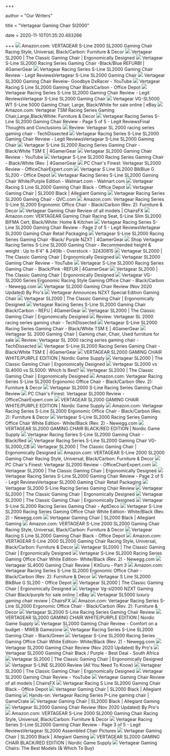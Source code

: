 +++
        
author = "Our Writers"
        
title = "Vertagear Gaming Chair Sl2000"
        
date = 2020-11-10T01:35:20.483266
        
+++
[ ![](https://images-na.ssl-images-amazon.com/images/I/71vhBFebOVL._AC_SL1500_.jpg)](https://images-na.ssl-images-amazon.com/images/I/71vhBFebOVL._AC_SL1500_.jpg) Amazon.com: VERTAGEAR S-Line 2000 SL2000 Gaming Chair Racing Style,  Universal, Black/Carbon: Furniture & Decor
[ ![](http://cdn.shopify.com/s/files/1/1759/4609/products/SL2000-BlackWhite-min_grande.png?v=1590603274)](http://cdn.shopify.com/s/files/1/1759/4609/products/SL2000-BlackWhite-min_grande.png?v=1590603274) Vertagear SL2000 | The Classic Gaming Chair | Ergonomically Designed
[ ![](https://cdn.shopify.com/s/files/1/0699/0783/products/SL2000_Black_Blue_Main-edit.png?v=1553036404)](https://cdn.shopify.com/s/files/1/0699/0783/products/SL2000_Black_Blue_Main-edit.png?v=1553036404) Vertagear S-Line SL2000 Racing Series Gaming Chair -Black/Blue REFURBI |  4GamerGear
[ ![](https://www.legitreviews.com/wp-content/uploads/2015/07/vertagear-sl2000-front.jpg)](https://www.legitreviews.com/wp-content/uploads/2015/07/vertagear-sl2000-front.jpg) Vertagear Racing Series S-Line SL2000 Gaming Chair Review - Legit  ReviewsVertagear S-Line SL2000 Gaming Chair
[ ![](https://i.ytimg.com/vi/Nty5Y3UoNh8/maxresdefault.jpg)](https://i.ytimg.com/vi/Nty5Y3UoNh8/maxresdefault.jpg) Vertagear SL2000 Gaming Chair Reveiw- Goodbye DxRacer - YouTube
[ ![](https://media.officedepot.com/image/upload/b_rgb:FFFFFF,c_pad,dpr_1.0,f_auto,h_666,q_auto,w_500/c_pad,h_666,w_500/v1/products/6431393/6431393_o01_vertagear_racing_series_s_line_gaming_chair?pgw=1)](https://media.officedepot.com/image/upload/b_rgb:FFFFFF,c_pad,dpr_1.0,f_auto,h_666,q_auto,w_500/c_pad,h_666,w_500/v1/products/6431393/6431393_o01_vertagear_racing_series_s_line_gaming_chair?pgw=1) Vertagear Racing S Line SL2000 Gaming Chair BlackCarbon - Office Depot
[ ![](https://www.legitreviews.com/wp-content/uploads/2015/07/vertagear-sline.jpg)](https://www.legitreviews.com/wp-content/uploads/2015/07/vertagear-sline.jpg) Vertagear Racing Series S-Line SL2000 Gaming Chair Review - Legit  ReviewsVertagear S-Line SL2000 Gaming Chair
[ ![](https://i.ebayimg.com/images/g/LaMAAOSwZ6tfW-1q/s-l640.jpg)](https://i.ebayimg.com/images/g/LaMAAOSwZ6tfW-1q/s-l640.jpg) Vertagear VG-SL5000 WT S-Line 5000 Gaming Chair, Large, Black/White for  sale online | eBay
[ ![](https://images-na.ssl-images-amazon.com/images/I/71V4Kb%2Bvc-L._AC_SX522_.jpg)](https://images-na.ssl-images-amazon.com/images/I/71V4Kb%2Bvc-L._AC_SX522_.jpg) Amazon.com: Vertagear TSM Racing Series Gaming Chair,Large,Black/White:  Furniture & Decor
[ ![](https://www.legitreviews.com/wp-content/uploads/2015/07/sl2000-angle.jpg)](https://www.legitreviews.com/wp-content/uploads/2015/07/sl2000-angle.jpg) Vertagear Racing Series S-Line SL2000 Gaming Chair Review - Page 5 of 5 -  Legit ReviewsFinal Thoughts and Conclusions
[ ![](http://techdissected.com/wp-content/uploads/2016/10/Vertagear-SL-2000-Image-2.jpg)](http://techdissected.com/wp-content/uploads/2016/10/Vertagear-SL-2000-Image-2.jpg) Review: Vertagear SL 2000 racing series gaming chair - TechDissected
[ ![](https://www.legitreviews.com/wp-content/uploads/2015/07/sl-2000-red.jpg)](https://www.legitreviews.com/wp-content/uploads/2015/07/sl-2000-red.jpg) Vertagear Racing Series S-Line SL2000 Gaming Chair Review - Legit  ReviewsVertagear S-Line SL2000 Gaming Chair
[ ![](https://cdn.shopify.com/s/files/1/0699/0783/products/SL2000-BlackTSM.png?v=1553278318)](https://cdn.shopify.com/s/files/1/0699/0783/products/SL2000-BlackTSM.png?v=1553278318) Vertagear S-Line SL2000 Racing Series Gaming Chair - Black/White TSM E |  4GamerGear
[ ![](https://i.ytimg.com/vi/Dy3fxmOSlVw/maxresdefault.jpg)](https://i.ytimg.com/vi/Dy3fxmOSlVw/maxresdefault.jpg) Vertagear SL2000 Gaming Chair Review - YouTube
[ ![](https://cdn.shopify.com/s/files/1/0699/0783/products/VG-SL2000_WT_3_9a9321b5-3506-4ee5-b081-632d51b14041.jpg?v=1553276900)](https://cdn.shopify.com/s/files/1/0699/0783/products/VG-SL2000_WT_3_9a9321b5-3506-4ee5-b081-632d51b14041.jpg?v=1553276900) Vertagear S-Line SL2000 Racing Series Gaming Chair - Black/White (Rev. |  4GamerGear
[ ![](http://officechairexpert.com/wp-content/uploads/2016/05/Vertagear-Racing-Gaming-PC-Chair-SL2000-left-.jpg)](http://officechairexpert.com/wp-content/uploads/2016/05/Vertagear-Racing-Gaming-PC-Chair-SL2000-left-.jpg) PC Chair's Finest: Vertagear SL2000 Review - OfficeChairExpert.com
[ ![](https://media.officedepot.com/images/w_329,h_329,c_pad/products/7011572/7011572_o01_vertagear_racing_series_sline_sl2000_gaming_chair/7011572_o01_vertagear_racing_series_sline_sl2000_gaming_chair)](https://media.officedepot.com/images/w_329,h_329,c_pad/products/7011572/7011572_o01_vertagear_racing_series_sline_sl2000_gaming_chair/7011572_o01_vertagear_racing_series_sline_sl2000_gaming_chair) Vertagear S Line SL2000 BlkBlue G SL200 - Office Depot
[ ![](https://i5.walmartimages.com/asr/13d8b14a-fd2f-4e0f-a1dd-bf1d134f3365_1.92f8884ca2f5d74df8d9151a1f1cd3cd.jpeg)](https://i5.walmartimages.com/asr/13d8b14a-fd2f-4e0f-a1dd-bf1d134f3365_1.92f8884ca2f5d74df8d9151a1f1cd3cd.jpeg) Vertagear Racing Series S-Line SL2000 Gaming Chair White/Purple Edition -  Walmart.com - Walmart.com
[ ![](https://media.officedepot.com/image/upload/b_rgb:FFFFFF,c_pad,dpr_1.0,f_auto,h_666,q_auto,w_500/c_pad,h_666,w_500/v1/products/8178523/8178523_o09_sl2000tsm?pgw=1)](https://media.officedepot.com/image/upload/b_rgb:FFFFFF,c_pad,dpr_1.0,f_auto,h_666,q_auto,w_500/c_pad,h_666,w_500/v1/products/8178523/8178523_o09_sl2000tsm?pgw=1) Vertagear Racing S Line SL2000 Gaming Chair Black - Office Depot
[ ![](https://i0.wp.com/allegiantgamingco.com/wp-content/uploads/2019/06/SL2000-BlackBlack_alt-min_1024x1024.png)](https://i0.wp.com/allegiantgamingco.com/wp-content/uploads/2019/06/SL2000-BlackBlack_alt-min_1024x1024.png) Vertagear Gaming Chair | SL2000 Black | Allegiant Gaming
[ ![](https://qvc.scene7.com/is/image/QVC/e/32/e352832.001?$aempdlarge$)](https://qvc.scene7.com/is/image/QVC/e/32/e352832.001?$aempdlarge$) Vertagear Racing Series SL2000 Gaming Chair - QVC.com
[ ![](https://m.media-amazon.com/images/S/aplus-media/mg/8d96ab0e-929c-4bfb-95f5-3e70f4c736bc._SR970,300_.jpg)](https://m.media-amazon.com/images/S/aplus-media/mg/8d96ab0e-929c-4bfb-95f5-3e70f4c736bc._SR970,300_.jpg) Amazon.com: Vertagear Racing Series S-Line SL2000 Ergonomic Office Chair -  Black/Carbon (Rev. 2): Furniture & Decor
[ ![](https://chairsfx.com/wp-content/uploads/2019/04/vertagear-sl2000-color-options-compressed.jpg)](https://chairsfx.com/wp-content/uploads/2019/04/vertagear-sl2000-color-options-compressed.jpg) Vertagear Gaming Chair Review of all models | ChairsFX
[ ![](https://images-na.ssl-images-amazon.com/images/I/71yosAYufDL._AC_SX522_.jpg)](https://images-na.ssl-images-amazon.com/images/I/71yosAYufDL._AC_SX522_.jpg) Amazon.com: VERTAGEAR Gaming Chair Racing Seat, S-Line Slim SL2000 BIFMA  Cert, Black/White: Home & Kitchen
[ ![](https://www.legitreviews.com/wp-content/uploads/2015/07/vertagear-gaming-chair-sl2000.jpg)](https://www.legitreviews.com/wp-content/uploads/2015/07/vertagear-gaming-chair-sl2000.jpg) Vertagear Racing Series S-Line SL2000 Gaming Chair Review - Page 2 of 5 -  Legit ReviewsVertagear SL2000 Gaming Chair Retail Packaging
[ ![](https://cdn.shopify.com/s/files/1/0699/0783/products/SL2000-BlackNZXT.jpg?v=1553277751)](https://cdn.shopify.com/s/files/1/0699/0783/products/SL2000-BlackNZXT.jpg?v=1553277751) Vertagear S-Line SL2000 Racing Series Gaming Chair -Black/ Purple NZXT |  4GamerGear
[ ![](https://ak1.ostkcdn.com/images/products/is/images/direct/b83295aacb490b469a1e0cf57e08f52f08292786/Vertagear-Racing-Series-S-Line-SL2000-Gaming-Chair.jpg)](https://ak1.ostkcdn.com/images/products/is/images/direct/b83295aacb490b469a1e0cf57e08f52f08292786/Vertagear-Racing-Series-S-Line-SL2000-Gaming-Chair.jpg) Shop Vertagear Racing Series S-Line SL2000 Gaming Chair - Recommended  height & weight : Up to 6'4" & 240lb - Overstock - 32430815
[ ![](https://cdn.shopify.com/s/files/1/1759/4609/t/27/assets/f5b825397f2b--new-sl2000-wp.jpg?4682)](https://cdn.shopify.com/s/files/1/1759/4609/t/27/assets/f5b825397f2b--new-sl2000-wp.jpg?4682) Vertagear SL2000 | The Classic Gaming Chair | Ergonomically Designed
[ ![](https://i.ytimg.com/vi/sn4A5emBAXU/maxresdefault.jpg)](https://i.ytimg.com/vi/sn4A5emBAXU/maxresdefault.jpg) Vertagear SL2000 Gaming Chair Review - YouTube
[ ![](https://cdn.shopify.com/s/files/1/0699/0783/products/B013VVJJZG_PT03.jpg?v=1553037729)](https://cdn.shopify.com/s/files/1/0699/0783/products/B013VVJJZG_PT03.jpg?v=1553037729) Vertagear S-Line SL2000 Racing Series Gaming Chair - Black/Pink -REFUR |  4GamerGear
[ ![](https://cdn.shopify.com/s/files/1/1759/4609/t/27/assets/a67a6ffa44f3--sl2000-mobile-extra-cushions-min.jpg?4887)](https://cdn.shopify.com/s/files/1/1759/4609/t/27/assets/a67a6ffa44f3--sl2000-mobile-extra-cushions-min.jpg?4887) Vertagear SL2000 | The Classic Gaming Chair | Ergonomically Designed
[ ![](https://c1.neweggimages.com/ProductImage/A559_131214729658422334XzAy0sgDKH.jpg)](https://c1.neweggimages.com/ProductImage/A559_131214729658422334XzAy0sgDKH.jpg) Vertagear VG-SL2000 Series Ergonomic Racing Style Gaming Office Chair -  Black/Carbon - Newegg.com
[ ![](https://bestchairsreviews.com/wp-content/uploads/2019/10/Vertagear_SL2000_Review.jpg)](https://bestchairsreviews.com/wp-content/uploads/2019/10/Vertagear_SL2000_Review.jpg) Vertagear SL2000 Gaming Chair Review (Nov 2020 Updated) By Pro's
[ ![](https://cdn.shopify.com/s/files/1/1759/4609/files/NZXT-x-Vertagear_1280x720_c6f9395a-b407-43a5-b08b-e45351ebe805_1024x1024.jpg?v=1507907505)](https://cdn.shopify.com/s/files/1/1759/4609/files/NZXT-x-Vertagear_1280x720_c6f9395a-b407-43a5-b08b-e45351ebe805_1024x1024.jpg?v=1507907505) Vertagear Announces NZXT Special Edition Gaming Chair
[ ![](https://cdn.shopify.com/s/files/1/1759/4609/t/27/assets/e1543564feb6--new-sl2000-bw-min.jpg?4683)](https://cdn.shopify.com/s/files/1/1759/4609/t/27/assets/e1543564feb6--new-sl2000-bw-min.jpg?4683) Vertagear SL2000 | The Classic Gaming Chair | Ergonomically Designed
[ ![](https://cdn.shopify.com/s/files/1/0699/0783/products/SL2000_Carbon_Black_Main2_89cc607f-23db-4515-8aa6-8614acd36df2.jpg?v=1553107782)](https://cdn.shopify.com/s/files/1/0699/0783/products/SL2000_Carbon_Black_Main2_89cc607f-23db-4515-8aa6-8614acd36df2.jpg?v=1553107782) Vertagear Racing Series S-Line SL2000 Gaming Chair Black/Carbon - REFU |  4GamerGear
[ ![](https://cdn.shopify.com/s/files/1/1759/4609/t/27/assets/79e730a59f13--new-sl2000-br-min.jpg?4684)](https://cdn.shopify.com/s/files/1/1759/4609/t/27/assets/79e730a59f13--new-sl2000-br-min.jpg?4684) Vertagear SL2000 | The Classic Gaming Chair | Ergonomically Designed
[ ![](https://techdissected.com/wp-content/uploads/2016/10/Vertagear-SL-2000-Image-4-1891x500.png)](https://techdissected.com/wp-content/uploads/2016/10/Vertagear-SL-2000-Image-4-1891x500.png) Review: Vertagear SL 2000 racing series gaming chair - TechDissected
[ ![](https://cdn.shopify.com/s/files/1/0699/0783/products/SL2000_TSM_FRONT.jpg?v=1553278318)](https://cdn.shopify.com/s/files/1/0699/0783/products/SL2000_TSM_FRONT.jpg?v=1553278318) Vertagear S-Line SL2000 Racing Series Gaming Chair - Black/White TSM E |  4GamerGear
[ ![](https://i.pinimg.com/474x/73/77/48/7377488a2dcac10d42aa1561f41d0cfa.jpg)](https://i.pinimg.com/474x/73/77/48/7377488a2dcac10d42aa1561f41d0cfa.jpg) Vertagear SL 2000 Gaming Chair | Gaming chair, Chair, Used furniture for  sale
[ ![](http://techdissected.com/wp-content/uploads/2016/10/Vertagear-SL-2000-Image-3.png)](http://techdissected.com/wp-content/uploads/2016/10/Vertagear-SL-2000-Image-3.png) Review: Vertagear SL 2000 racing series gaming chair - TechDissected
[ ![](https://cdn.shopify.com/s/files/1/0699/0783/products/sl2000_TSM_SIDE.jpg?v=1553278318)](https://cdn.shopify.com/s/files/1/0699/0783/products/sl2000_TSM_SIDE.jpg?v=1553278318) Vertagear S-Line SL2000 Racing Series Gaming Chair - Black/White TSM E |  4GamerGear
[ ![](https://www.nordicgamesupply.com/sites/default/files/styles/gallery_large/public/sl2000-whitepurple-2000x2000-back.png?itok=xNkwx1rK)](https://www.nordicgamesupply.com/sites/default/files/styles/gallery_large/public/sl2000-whitepurple-2000x2000-back.png?itok=xNkwx1rK) VERTAGEAR SL2000 GAMING CHAIR WHITE/PURPLE EDITION | Nordic Game Supply
[ ![](https://i.ytimg.com/vi/Au67-Vk5p1I/maxresdefault.jpg)](https://i.ytimg.com/vi/Au67-Vk5p1I/maxresdefault.jpg) Vertagear SL2000 | The Classic Gaming Chair | Ergonomically Designed
[ ![](https://gamingchairshunter.com/wp-content/uploads/vertagear-sl5000-gaming-chair.jpg)](https://gamingchairshunter.com/wp-content/uploads/vertagear-sl5000-gaming-chair.jpg) Vertagear SL2000 vs SL4000 vs SL5000: Which Is Best?
[ ![](https://cdn.shopify.com/s/files/1/1759/4609/t/27/assets/5e6e25742b60--sl2000-tilt-2017-min.jpg?4707)](https://cdn.shopify.com/s/files/1/1759/4609/t/27/assets/5e6e25742b60--sl2000-tilt-2017-min.jpg?4707) Vertagear SL2000 | The Classic Gaming Chair | Ergonomically Designed
[ ![](https://images-na.ssl-images-amazon.com/images/I/41PbTxmZsVL._AC_.jpg)](https://images-na.ssl-images-amazon.com/images/I/41PbTxmZsVL._AC_.jpg) Amazon.com: Vertagear Racing Series S-Line SL2000 Ergonomic Office Chair -  Black/Carbon (Rev. 2): Furniture & Decor
[ ![](https://techplayboy.com/wp-content/uploads/2015/09/Vertagear-SL2000-Gaming-Chair-Corner.jpg)](https://techplayboy.com/wp-content/uploads/2015/09/Vertagear-SL2000-Gaming-Chair-Corner.jpg) Vertagear SL2000 S-Line Racing Series Gaming Chair Review
[ ![](http://officechairexpert.com/wp-content/uploads/2016/04/Vertagear-Racing-Gaming-Chair-SL2000-tilt-e1461098231832.jpg)](http://officechairexpert.com/wp-content/uploads/2016/04/Vertagear-Racing-Gaming-Chair-SL2000-tilt-e1461098231832.jpg) PC Chair's Finest: Vertagear SL2000 Review - OfficeChairExpert.com
[ ![](https://www.nordicgamesupply.com/sites/default/files/styles/gallery_large/public/sl2000-whitepurple-2000x2000-lean.png?itok=8YPPdiyK)](https://www.nordicgamesupply.com/sites/default/files/styles/gallery_large/public/sl2000-whitepurple-2000x2000-lean.png?itok=8YPPdiyK) VERTAGEAR SL2000 GAMING CHAIR WHITE/PURPLE EDITION | Nordic Game Supply
[ ![](https://images-na.ssl-images-amazon.com/images/I/71jcbtEZfBL._AC_SX522_.jpg)](https://images-na.ssl-images-amazon.com/images/I/71jcbtEZfBL._AC_SX522_.jpg) Amazon.com: Vertagear Racing Series S-Line SL2000 Ergonomic Office Chair -  Black/Carbon (Rev. 2): Furniture & Decor
[ ![](https://c1.neweggimages.com/ProductImageCompressAll1280/A559_131214930138199151ar5n42itWV.jpg)](https://c1.neweggimages.com/ProductImageCompressAll1280/A559_131214930138199151ar5n42itWV.jpg) Vertagear S-Line SL2000 Racing Series Gaming Office Chair White Edition-  White/Black (Rev. 2) - Newegg.com
[ ![](https://www.nordicgamesupply.com/sites/default/files/adjustabletilt_0.jpg)](https://www.nordicgamesupply.com/sites/default/files/adjustabletilt_0.jpg) VERTAGEAR SL2000 GAMING CHAIR BLACK/RED EDITION | Nordic Game Supply
[ ![](https://cdn.shopify.com/s/files/1/0256/2601/7826/products/203438150_2048x2048.jpg?v=1591235470)](https://cdn.shopify.com/s/files/1/0256/2601/7826/products/203438150_2048x2048.jpg?v=1591235470) Vertagear Racing Series S-Line SL2000 Gaming Chair - Black/Red
[ ![](https://static.bhphoto.com/images/multiple_images/images750x750/1599175834_IMG_1412953.jpg)](https://static.bhphoto.com/images/multiple_images/images750x750/1599175834_IMG_1412953.jpg) Vertagear Racing Series S-Line SL2000 Gaming Chair VG-SL2000_CB
[ ![](https://cdn.shopify.com/s/files/1/1759/4609/t/27/assets/b3d94d785a2d--sl20007-min.jpg?4709)](https://cdn.shopify.com/s/files/1/1759/4609/t/27/assets/b3d94d785a2d--sl20007-min.jpg?4709) Vertagear SL2000 | The Classic Gaming Chair | Ergonomically Designed
[ ![](https://m.media-amazon.com/images/S/aplus-media/vc/dd9fa480-d2a7-4320-b6ac-4575be7108e4.__CR0,0,1000,1000_PT0_SX300_V1___.jpg)](https://m.media-amazon.com/images/S/aplus-media/vc/dd9fa480-d2a7-4320-b6ac-4575be7108e4.__CR0,0,1000,1000_PT0_SX300_V1___.jpg) Amazon.com: VERTAGEAR S-Line 2000 SL2000 Gaming Chair Racing Style,  Universal, Black/Carbon: Furniture & Decor
[ ![](http://officechairexpert.com/wp-content/uploads/2016/04/Vertagear-Racing-Gaming-Chair-SL2000-front-e1461097878901.jpg)](http://officechairexpert.com/wp-content/uploads/2016/04/Vertagear-Racing-Gaming-Chair-SL2000-front-e1461097878901.jpg) PC Chair's Finest: Vertagear SL2000 Review - OfficeChairExpert.com
[ ![](https://cdn.shopify.com/s/files/1/1759/4609/t/27/assets/d7959c4b23aa--sl2000-features-min.jpg?4692)](https://cdn.shopify.com/s/files/1/1759/4609/t/27/assets/d7959c4b23aa--sl2000-features-min.jpg?4692) Vertagear SL2000 | The Classic Gaming Chair | Ergonomically Designed
[ ![](https://www.legitreviews.com/wp-content/uploads/2015/07/vertagear-gaming-chair-box.jpg)](https://www.legitreviews.com/wp-content/uploads/2015/07/vertagear-gaming-chair-box.jpg) Vertagear Racing Series S-Line SL2000 Gaming Chair Review - Page 2 of 5 -  Legit ReviewsVertagear SL2000 Gaming Chair Retail Packaging
[ ![](https://techplayboy.com/wp-content/uploads/2015/09/Vertagear-SL2000-Gaming-Chair-Fully-Reclined.jpg)](https://techplayboy.com/wp-content/uploads/2015/09/Vertagear-SL2000-Gaming-Chair-Fully-Reclined.jpg) Vertagear SL2000 S-Line Racing Series Gaming Chair Review
[ ![](https://cdn.shopify.com/s/files/1/1759/4609/t/27/assets/832b57b02957--sl2000-dimensions-min.png?4696)](https://cdn.shopify.com/s/files/1/1759/4609/t/27/assets/832b57b02957--sl2000-dimensions-min.png?4696) Vertagear SL2000 | The Classic Gaming Chair | Ergonomically Designed
[ ![](https://cdn.shopify.com/s/files/1/1759/4609/t/27/assets/dc85d2d26fd8--sl2000-specs-min.jpg?4701)](https://cdn.shopify.com/s/files/1/1759/4609/t/27/assets/dc85d2d26fd8--sl2000-specs-min.jpg?4701) Vertagear SL2000 | The Classic Gaming Chair | Ergonomically Designed
[ ![](https://d6qwfb5pdou4u.cloudfront.net/product-images/6340001-6350000/6341494/15803989369140e27d746af091730b403080eff56a/1500-1500-frame-0.jpg)](https://d6qwfb5pdou4u.cloudfront.net/product-images/6340001-6350000/6341494/15803989369140e27d746af091730b403080eff56a/1500-1500-frame-0.jpg) Vertagear S-Line SL2000 Racing Series Gaming Chair - AptDeco
[ ![](https://c1.neweggimages.com/ProductImage/A559_13122356150358615049CMi4CCKO.jpg)](https://c1.neweggimages.com/ProductImage/A559_13122356150358615049CMi4CCKO.jpg) Vertagear S-Line SL2000 Racing Series Gaming Office Chair White Edition-  White/Black (Rev. 2) - Newegg.com
[ ![](https://i1.wp.com/allegiantgamingco.com/wp-content/uploads/2019/06/SL2000-BlackBlack_front-min_1024x1024.png?resize=324%2C324&ssl=1)](https://i1.wp.com/allegiantgamingco.com/wp-content/uploads/2019/06/SL2000-BlackBlack_front-min_1024x1024.png?resize=324%2C324&ssl=1) Vertagear Gaming Chair | SL2000 Black | Allegiant Gaming
[ ![](https://m.media-amazon.com/images/S/aplus-media/vc/9675d118-ea46-4eac-b77d-bb91016193af.__CR0,0,1000,1000_PT0_SX220_V1___.jpg)](https://m.media-amazon.com/images/S/aplus-media/vc/9675d118-ea46-4eac-b77d-bb91016193af.__CR0,0,1000,1000_PT0_SX220_V1___.jpg) Amazon.com: VERTAGEAR S-Line 2000 SL2000 Gaming Chair Racing Style,  Universal, Black/Carbon: Furniture & Decor
[ ![](https://smedia.webcollage.net/rwvfp/wc/cp/1568216539931_427c51eb-a325-48c4-99be-98d7a6cc3a30/module/vertagear/_cp/products/1565114236402/tab-89f53e70-7f21-4421-b3e4-cdbc6af81c71/874e9c09-d309-42da-aee2-da462128dc22.pdf.poster.jpg.w240.jpg)](https://smedia.webcollage.net/rwvfp/wc/cp/1568216539931_427c51eb-a325-48c4-99be-98d7a6cc3a30/module/vertagear/_cp/products/1565114236402/tab-89f53e70-7f21-4421-b3e4-cdbc6af81c71/874e9c09-d309-42da-aee2-da462128dc22.pdf.poster.jpg.w240.jpg) Vertagear Racing S Line SL2000 Gaming Chair Black - Office Depot
[ ![](https://m.media-amazon.com/images/S/aplus-media/vc/f3b077e9-fd32-421a-b0f8-6a3ae08e47f1.__CR0,0,970,300_PT0_SX970_V1___.jpg)](https://m.media-amazon.com/images/S/aplus-media/vc/f3b077e9-fd32-421a-b0f8-6a3ae08e47f1.__CR0,0,970,300_PT0_SX970_V1___.jpg) Amazon.com: VERTAGEAR S-Line 2000 SL2000 Gaming Chair Racing Style,  Universal, Black/Carbon: Furniture & Decor
[ ![](https://cdn.shopify.com/s/files/1/1759/4609/t/27/assets/b91491825bfa--sl2000-accessories-min.jpg?4704)](https://cdn.shopify.com/s/files/1/1759/4609/t/27/assets/b91491825bfa--sl2000-accessories-min.jpg?4704) Vertagear SL2000 | The Classic Gaming Chair | Ergonomically Designed
[ ![](https://images10.newegg.com/BizIntell/item/358/0004/358-0004-00024/a5_110216.jpg)](https://images10.newegg.com/BizIntell/item/358/0004/358-0004-00024/a5_110216.jpg) Vertagear S-Line SL2000 Racing Series Gaming Office Chair White Edition-  White/Black (Rev. 2) - Newegg.com
[ ![](http://www.kitguru.net/wp-content/uploads/2015/11/Vertagear-Reclined.jpg)](http://www.kitguru.net/wp-content/uploads/2015/11/Vertagear-Reclined.jpg) Vertagear SL4000 Gaming Chair Review | KitGuru - Part 3
[ ![](https://m.media-amazon.com/images/S/aplus-media/mg/1bd9fd55-c10c-4be7-9008-b958f96e9b17._SL300__.jpg)](https://m.media-amazon.com/images/S/aplus-media/mg/1bd9fd55-c10c-4be7-9008-b958f96e9b17._SL300__.jpg) Amazon.com: Vertagear Racing Series S-Line SL2000 Ergonomic Office Chair -  Black/Carbon (Rev. 2): Furniture & Decor
[ ![](https://smedia.webcollage.net/rwvfp/wc/cp/1568216539931_427c51eb-a325-48c4-99be-98d7a6cc3a30/module/vertagear/_cp/products/1565114236402/tab-4cf681a6-e9a1-4408-9d7b-09e3e29e4e9b/055dc26c-ea56-467b-8f95-fede1adfbe8b.jpg.w240.jpg)](https://smedia.webcollage.net/rwvfp/wc/cp/1568216539931_427c51eb-a325-48c4-99be-98d7a6cc3a30/module/vertagear/_cp/products/1565114236402/tab-4cf681a6-e9a1-4408-9d7b-09e3e29e4e9b/055dc26c-ea56-467b-8f95-fede1adfbe8b.jpg.w240.jpg) Vertagear S Line SL2000 BlkBlue G SL200 - Office Depot
[ ![](https://cdn.shopify.com/s/files/1/1759/4609/t/27/assets/afab373cb7d2--sl2000-tiltadj-min.jpg?4708)](https://cdn.shopify.com/s/files/1/1759/4609/t/27/assets/afab373cb7d2--sl2000-tiltadj-min.jpg?4708) Vertagear SL2000 | The Classic Gaming Chair | Ergonomically Designed
[ ![](https://i.ebayimg.com/images/g/u~kAAOSwDkJfW-1r/s-l225.jpg)](https://i.ebayimg.com/images/g/u~kAAOSwDkJfW-1r/s-l225.jpg) Vertagear Vg-sl2000 NZXT Gaming Chair Black/purple for sale online | eBay
[ ![](https://chairsfx.com/wp-content/uploads/2020/04/sl5000-chair-intro.jpg)](https://chairsfx.com/wp-content/uploads/2020/04/sl5000-chair-intro.jpg) Vertagear SL5000 luxury gaming chair review | ChairsFX
[ ![](https://m.media-amazon.com/images/S/aplus-media/mg/882882b8-8363-4151-b083-12b4790a67a8._SR300,300_.jpg)](https://m.media-amazon.com/images/S/aplus-media/mg/882882b8-8363-4151-b083-12b4790a67a8._SR300,300_.jpg) Amazon.com: Vertagear Racing Series S-Line SL2000 Ergonomic Office Chair -  Black/Carbon (Rev. 2): Furniture & Decor
[ ![](https://techplayboy.com/wp-content/uploads/2015/09/Vertagear-SL2000-Gaming-Chair-Reclined.jpg)](https://techplayboy.com/wp-content/uploads/2015/09/Vertagear-SL2000-Gaming-Chair-Reclined.jpg) Vertagear SL2000 S-Line Racing Series Gaming Chair Review
[ ![](https://www.nordicgamesupply.com/sites/default/files/styles/gallery_large/public/sl2000-whitepurple-2000x2000-right.png?itok=1Lz3zpiB)](https://www.nordicgamesupply.com/sites/default/files/styles/gallery_large/public/sl2000-whitepurple-2000x2000-right.png?itok=1Lz3zpiB) VERTAGEAR SL2000 GAMING CHAIR WHITE/PURPLE EDITION | Nordic Game Supply
[ ![](https://www.mweb.co.za/DesktopModules/DigArticle/MediaHandler.ashx?portalid=20&moduleid=5259&mediaid=51764&width=1280&height=720)](https://www.mweb.co.za/DesktopModules/DigArticle/MediaHandler.ashx?portalid=20&moduleid=5259&mediaid=51764&width=1280&height=720) Vertagear SL2000 Gaming Chair Review - Comfort on a budget - MWEB Gamezone
[ ![](https://cdn.shopify.com/s/files/1/0256/2601/7826/products/210107470_2048x2048.jpg?v=1592882407)](https://cdn.shopify.com/s/files/1/0256/2601/7826/products/210107470_2048x2048.jpg?v=1592882407) Vertagear Racing Series S-Line SL2000 Gaming Chair - Black/Green
[ ![](https://c1.neweggimages.com/ProductImageCompressAll1280/A559_131223561491867353cdRUEng97E.jpg)](https://c1.neweggimages.com/ProductImageCompressAll1280/A559_131223561491867353cdRUEng97E.jpg) Vertagear S-Line SL2000 Racing Series Gaming Office Chair White Edition-  White/Black (Rev. 2) - Newegg.com
[ ![](https://bestchairsreviews.com/wp-content/uploads/2019/10/Vertagear_SL2000_customizable.jpg)](https://bestchairsreviews.com/wp-content/uploads/2019/10/Vertagear_SL2000_customizable.jpg) Vertagear SL2000 Gaming Chair Review (Nov 2020 Updated) By Pro's
[ ![](https://www.evetech.co.za/repository/components/vertagear-sl2000-gaming-chair-black-purple-300px-v1.jpg)](https://www.evetech.co.za/repository/components/vertagear-sl2000-gaming-chair-black-purple-300px-v1.jpg) Vertagear SL2000 Gaming Chair Black / Purple - Best Deal - South Africa
[ ![](https://cdn.shopify.com/s/files/1/1759/4609/t/27/assets/ef2b33f3b70f--sl2000-mobile-adjustability-4-min.jpg?4880)](https://cdn.shopify.com/s/files/1/1759/4609/t/27/assets/ef2b33f3b70f--sl2000-mobile-adjustability-4-min.jpg?4880) Vertagear SL2000 | The Classic Gaming Chair | Ergonomically Designed
[ ![](https://www.gamingscan.com/wp-content/uploads/2017/11/vertagear-sl2000-amazon.jpg)](https://www.gamingscan.com/wp-content/uploads/2017/11/vertagear-sl2000-amazon.jpg) Vertagear S-LINE SL2000 Review (All You Need To Know)
[ ![](https://cdn.shopify.com/s/files/1/1759/4609/t/27/assets/ef2b33f3b70f--sl2000-mobile-adjustability-1-min.jpg?4877)](https://cdn.shopify.com/s/files/1/1759/4609/t/27/assets/ef2b33f3b70f--sl2000-mobile-adjustability-1-min.jpg?4877) Vertagear SL2000 | The Classic Gaming Chair | Ergonomically Designed
[ ![](https://i.ytimg.com/vi/NBwCSJZOjvY/maxresdefault.jpg)](https://i.ytimg.com/vi/NBwCSJZOjvY/maxresdefault.jpg) Vertagear SL2000 Gaming Chair Review - YouTube
[ ![](https://chairsfx.com/wp-content/uploads/2019/04/vertagear-feature-1000px.jpg)](https://chairsfx.com/wp-content/uploads/2019/04/vertagear-feature-1000px.jpg) Vertagear Gaming Chair Review of all models | ChairsFX
[ ![](https://smedia.webcollage.net/rwvfp/wc/cp/1568216539931_427c51eb-a325-48c4-99be-98d7a6cc3a30/module/vertagear/_cp/products/1565114236402/tab-7f50ce19-b73f-4f8c-962b-67b916789292/88cf66bc-282f-4b13-ab84-bf388d025229.png.w1920.png)](https://smedia.webcollage.net/rwvfp/wc/cp/1568216539931_427c51eb-a325-48c4-99be-98d7a6cc3a30/module/vertagear/_cp/products/1565114236402/tab-7f50ce19-b73f-4f8c-962b-67b916789292/88cf66bc-282f-4b13-ab84-bf388d025229.png.w1920.png) Vertagear Racing S Line SL2000 Gaming Chair Black - Office Depot
[ ![](https://i2.wp.com/allegiantgamingco.com/wp-content/uploads/2019/11/1_c9e04fe5-5e42-47bc-8cb2-f123ca980dd8_720x.jpg?resize=324%2C324&ssl=1)](https://i2.wp.com/allegiantgamingco.com/wp-content/uploads/2019/11/1_c9e04fe5-5e42-47bc-8cb2-f123ca980dd8_720x.jpg?resize=324%2C324&ssl=1) Vertagear Gaming Chair | SL2000 Black | Allegiant Gaming
[ ![](https://gamecrate.com/sites/default/files/field/image/vertagear-xl-gaming-chair-blue-review-2.jpg)](https://gamecrate.com/sites/default/files/field/image/vertagear-xl-gaming-chair-blue-review-2.jpg) Hands-on: Vertagear Racing Series P-Line gaming chair | GameCrate
[ ![](https://i0.wp.com/allegiantgamingco.com/wp-content/uploads/2020/10/Purple-Gaming-Chair.jpg?resize=324%2C324&ssl=1)](https://i0.wp.com/allegiantgamingco.com/wp-content/uploads/2020/10/Purple-Gaming-Chair.jpg?resize=324%2C324&ssl=1) Vertagear Gaming Chair | SL2000 Black | Allegiant Gaming
[ ![](https://bestchairsreviews.com/wp-content/uploads/2019/10/Vertagear_SL2000_Thickly_padded.jpg)](https://bestchairsreviews.com/wp-content/uploads/2019/10/Vertagear_SL2000_Thickly_padded.jpg) Vertagear SL2000 Gaming Chair Review (Nov 2020 Updated) By Pro's
[ ![](https://m.media-amazon.com/images/I/91vaepTJU2L.png_SR247,139__BG0,0,0_.png)](https://m.media-amazon.com/images/I/91vaepTJU2L.png_SR247,139__BG0,0,0_.png) Amazon.com: VERTAGEAR S-Line 2000 SL2000 Gaming Chair Racing Style,  Universal, Black/Carbon: Furniture & Decor
[ ![](https://www.legitreviews.com/wp-content/uploads/2015/07/sl2000-tilt.jpg)](https://www.legitreviews.com/wp-content/uploads/2015/07/sl2000-tilt.jpg) Vertagear Racing Series S-Line SL2000 Gaming Chair Review - Page 3 of 5 -  Legit ReviewsVertagear SL2000 Assembled Chair Pictures
[ ![](https://i2.wp.com/allegiantgamingco.com/wp-content/uploads/2019/11/1_f9222687-5b66-491f-989c-44fa3797521d_720x.jpg?resize=324%2C324&ssl=1)](https://i2.wp.com/allegiantgamingco.com/wp-content/uploads/2019/11/1_f9222687-5b66-491f-989c-44fa3797521d_720x.jpg?resize=324%2C324&ssl=1) Vertagear Gaming Chair | SL2000 Black | Allegiant Gaming
[ ![](https://www.nordicgamesupply.com/sites/default/files/styles/simplecrop-topbanner/public/300003_3_1.jpg?itok=dQqZsOrX&sc=97b8ae4b588d53db204795a91da8d313)](https://www.nordicgamesupply.com/sites/default/files/styles/simplecrop-topbanner/public/300003_3_1.jpg?itok=dQqZsOrX&sc=97b8ae4b588d53db204795a91da8d313) VERTAGEAR SL2000 GAMING CHAIR BLACK/RED EDITION | Nordic Game Supply
[ ![](https://topgamingchair.com/wp-content/uploads/2018/09/Vertagear-PL6000.png)](https://topgamingchair.com/wp-content/uploads/2018/09/Vertagear-PL6000.png) Vertagear Gaming Chairs: The Best Models (& Which To Buy)
